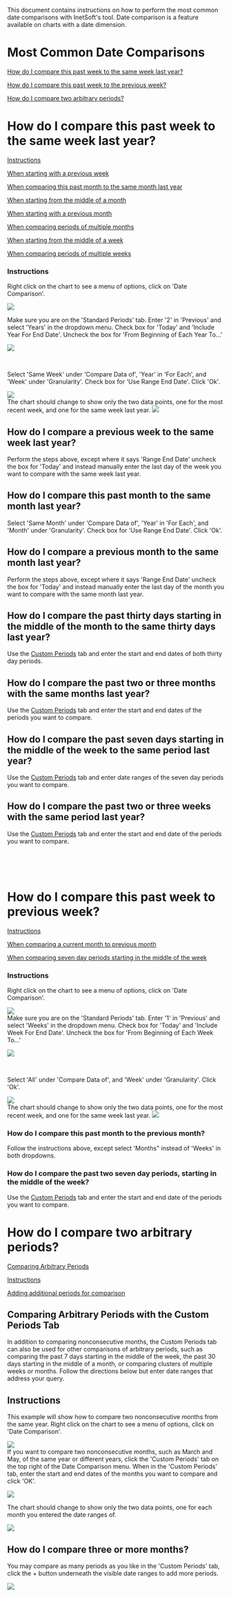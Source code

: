 This document contains instructions on how to perform the most common date comparisons with InetSoft's tool. Date comparison is a feature available on charts with a date dimension.


# Most Common Date Comparisons
[How do I compare this past week to the same week last year?](#week)

[How do I compare this past week to the previous week?](#previous)

[How do I compare two arbitrary periods?](#nonconsecutive)







# How do I compare this past week to the same week last year? <a name="week"></a>
[Instructions](#inst1)

[When starting with a previous week](#prev1)

[When comparing this past month to the same month last year](#month)

[When starting from the middle of a month](#middle2)

[When starting with a previous month](#prev2)

[When comparing periods of multiple months](#multiple2)

[When starting from the middle of a week](#middle1)

[When comparing periods of multiple weeks](#multiple1)




### Instructions<a name="inst1"></a>
Right click on the chart to see a menu of options, click on 'Date Comparison'.

![](screenshots/right-click-menu.PNG)
<br/>

Make sure you are on the 'Standard Periods' tab.  Enter '2' in 'Previous' and select 'Years' in the dropdown menu. Check box for 'Today' and 'Include Year For End Date'. Uncheck the box for 'From Beginning of Each Year To...'

![](screenshots/compare-two-years.PNG)

<br/>

Select 'Same Week' under 'Compare Data of',  'Year' in 'For Each', and 'Week' under 'Granularity'. Check box for 'Use Range End Date'. Click 'Ok'.

![](screenshots/compare-same-week.PNG)
<br/>
The chart should change to show only the two data points, one for the most recent week, and one for the same week last year.
![](screenshots/compare-same-week-result.PNG)


## How do I compare a previous week to the same week last year?<a name="prev1"></a>

Perform the steps above, except where it says 'Range End Date' uncheck the box for 'Today' and instead manually enter the last day of the week you want to compare with the same week last year.


## How do I compare this past month to the same month last year? <a name="month"></a><a name="month"></a>
Select 'Same Month' under 'Compare Data of',  'Year' in 'For Each', and 'Month' under 'Granularity'. Check box for 'Use Range End Date'. Click 'Ok'.
##  How do I compare a previous month to the same month last year?<a name="prev2"></a>
Perform the steps above, except where it says 'Range End Date' uncheck the box for 'Today' and instead manually enter the last day of the month you want to compare with the same month last year.
##  How do I compare the past thirty days starting in the middle of the month to the same thirty days last year?<a name="middle2"></a>
Use the  [Custom Periods](#arb) tab and enter the start and end dates of both thirty day periods.
## How do I compare the past two or three months with the same months last year?<a name="multiple2"></a>
Use the  [Custom Periods](#arb) tab and enter the start and end dates of the periods you want to compare.

## How do I compare the past seven days starting in the middle of the week to the same period last year?<a name="middle1"></a>
Use the  [Custom Periods](#arb) tab and enter date ranges of the seven day periods you want to compare.
## How do I compare the past two or three weeks with the same period last year?<a name="multiple1"></a>
Use the  [Custom Periods](#arb) tab and enter the start and end date of the periods you want to compare.




<br/><br/><br/>




# How do I compare this past week to previous week? <a name="previous"></a>
[Instructions](#inst2)

[When comparing a current month to previous month](#prev3)

[When comparing seven day periods starting in the middle of the week](#rolling)


### Instructions<a name="inst2"></a>

Right click on the chart to see a menu of options, click on 'Date Comparison'.

![](screenshots/right-click-menu.PNG)
<br/>
Make sure you are on the 'Standard Periods' tab.  Enter '1' in 'Previous' and select 'Weeks' in the dropdown menu. Check box for 'Today' and 'Include Week For End Date'. Uncheck the box for 'From Beginning of Each Week To...'

![](screenshots/compare-one-week.PNG)

<br/>

Select 'All' under 'Compare Data of', and 'Week' under 'Granularity'. Click 'Ok'.

![](screenshots/compare-past-two-weeks.PNG)
<br/>
The chart should change to show only the two data points, one for the most recent week, and one for the same week last year.
![](screenshots/compare-past-two-weeks-result.PNG)

### How do I compare this past month to the previous month?<a name="prev3"></a>

Follow the instructions above, except select 'Months" instead of 'Weeks' in both dropdowns.

### How do I compare the past two seven day periods, starting in the middle of the week?<a name="rolling"></a>

Use the  [Custom Periods](#arb) tab and enter the start and end date of the periods you want to compare.

# How do I compare two arbitrary periods?<a name="nonconsecutive"></a>

[Comparing Arbitrary Periods](#arb)

[Instructions](#inst3)

[Adding additional periods for comparison](#add)

## Comparing Arbitrary Periods with the Custom Periods Tab<a name="arb"></a>
In addition to comparing nonconsecutive months, the Custom Periods tab can also be used for other comparisons of arbitrary periods, such as comparing the past 7 days starting in the middle of the week, the past 30 days starting in the middle of a month, or comparing clusters of multiple weeks or months. Follow the directions below but enter date ranges that address your query.


## Instructions<a name="inst3"></a>
This example will show how to compare two nonconsecutive months from the same year. Right click on the chart to see a menu of options, click on 'Date Comparison'.

![](screenshots/right-click-menu.PNG)
<br/>
If you want to compare two nonconsecutive months, such as March and May, of the same year or different years, click the 'Custom Periods' tab on the top right of the Date Comparison menu. When in the 'Custom Periods' tab, enter the start and end dates of the months you want to compare and click 'OK'.

![](screenshots/compare-non-consecutive-months.PNG)

The chart should change to show only the two data points, one for each month you entered the date ranges of.

![](screenshots/compare-non-consecutive-months-result.PNG)

##  How do I compare three or more months?<a name="add"></a>
You may compare as many periods as you like in the 'Custom Periods' tab, click the + button underneath the visible date ranges to add more periods.

![](screenshots/add-additional-custom-ranges.PNG)












